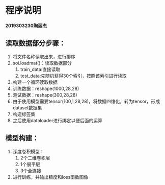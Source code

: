 # 程序说明

**2019303230陶丽杰**

## 读取数据部分步骤：
1. 将文件名称读取出来，进行排序
2. soi.loadmat()：读取数据部分
   1. train_data:直接读取
   2. test_data:先随机获得30个索引，按照该索引进行读取
3. 构建一个循环读取数据
4. 训练数据：reshape(1000,28,28)
5. 测试数据：reshape(300,28,28)
6. 由于使用模型需要tensor(100,1,28,28)，将数据四维化，转为tensor，形成dataset数据集
7. 构造标签集
8. 之后使用dataloader进行绑定以便后面的运算

## 模型构建：
1. 深度卷积模型：
   1. 2个二维卷积层
   2. 1个展平层
   3. 3个全连接
2. 进行训练，并输出精度和loss函数图像